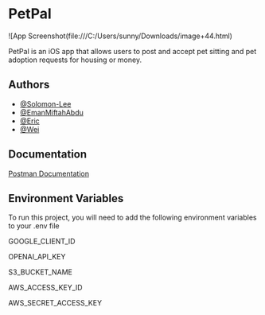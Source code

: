 
# PetPal

![App Screenshot(file:///C:/Users/sunny/Downloads/image+44.html)


PetPal is an iOS app that allows users to post and accept pet sitting and pet adoption requests for housing or money.


## Authors

- [@Solomon-Lee](https://github.com/Solomon-Lee)
- [@EmanMiftahAbdu](https://github.com/EmanMiftahAbdu)
- [@Eric](https://github.com/FrogCheese)
- [@Wei](https://github.com/Grasshopper768)


## Documentation

[Postman Documentation](https://documenter.getpostman.com/view/23893091/2s93eX1tC7)


## Environment Variables

To run this project, you will need to add the following environment variables to your .env file

GOOGLE_CLIENT_ID

OPENAI_API_KEY

S3_BUCKET_NAME

AWS_ACCESS_KEY_ID

AWS_SECRET_ACCESS_KEY
